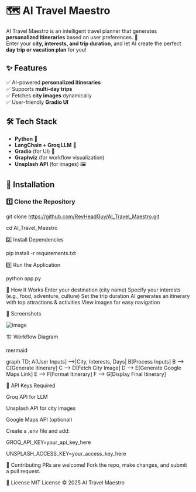 # 🗺️ AI Travel Maestro

AI Travel Maestro is an intelligent travel planner that generates **personalized itineraries** based on user preferences. 🚀  
Enter your **city, interests, and trip duration**, and let AI create the perfect **day trip or vacation plan** for you!

## ✨ Features
✅ AI-powered **personalized itineraries**  
✅ Supports **multi-day trips**  
✅ Fetches **city images** dynamically  
✅ User-friendly **Gradio UI**  

## 🛠️ Tech Stack
- **Python** 🐍  
- **LangChain + Groq LLM** 🤖  
- **Gradio** (for UI) 🎨  
- **Graphviz** (for workflow visualization)  
- **Unsplash API** (for images) 🖼️  

## 🚀 Installation
### 1️⃣ Clone the Repository

git clone https://github.com/RevHeadGuy/AI_Travel_Maestro.git

cd AI_Travel_Maestro

2️⃣ Install Dependencies

pip install -r requirements.txt

3️⃣ Run the Application

python app.py

🎯 How It Works
Enter your destination (city name)
Specify your interests (e.g., food, adventure, culture)
Set the trip duration
AI generates an itinerary with top attractions & activities
View images for easy navigation

📸 Screenshots

![image](https://github.com/user-attachments/assets/8da3e93a-d92e-423c-b7cb-cbf629090738)

🏗️ Workflow Diagram

mermaid

graph TD;
  A[User Inputs] -->|City, Interests, Days| B[Process Inputs]
  B --> C[Generate Itinerary]
  C --> D[Fetch City Image]
  D --> E[Generate Google Maps Link]
  E --> F[Format Itinerary]
  F --> G[Display Final Itinerary]
  
🔑 API Keys Required

Groq API for LLM

Unsplash API for city images

Google Maps API (optional)

Create a .env file and add:

GROQ_API_KEY=your_api_key_here

UNSPLASH_ACCESS_KEY=your_access_key_here

🤝 Contributing
PRs are welcome! Fork the repo, make changes, and submit a pull request.

📜 License
MIT License © 2025 AI Travel Maestro




